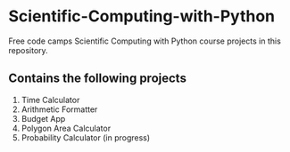 # Scientific-Computing-with-Python
 
Free code camps Scientific Computing with Python course projects in this repository. 

## Contains the following projects
1. Time Calculator
2. Arithmetic Formatter
3. Budget App
4. Polygon Area Calculator
5. Probability Calculator (in progress)
   
